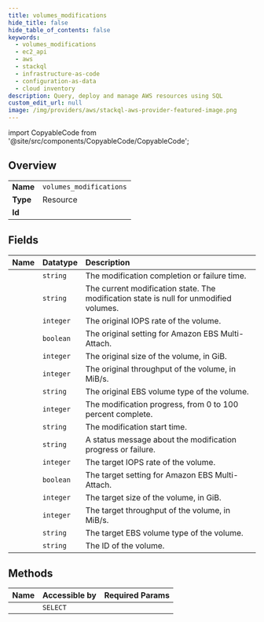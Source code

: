 ```yaml
---
title: volumes_modifications
hide_title: false
hide_table_of_contents: false
keywords:
  - volumes_modifications
  - ec2_api
  - aws    
  - stackql
  - infrastructure-as-code
  - configuration-as-data
  - cloud inventory
description: Query, deploy and manage AWS resources using SQL
custom_edit_url: null
image: /img/providers/aws/stackql-aws-provider-featured-image.png
---
```


import CopyableCode from '@site/src/components/CopyableCode/CopyableCode';




## Overview
<table><tbody>
<tr><td><b>Name</b></td><td><code>volumes_modifications</code></td></tr>
<tr><td><b>Type</b></td><td>Resource</td></tr>
<tr><td><b>Id</b></td><td><CopyableCode code="aws.ec2_api.volumes_modifications" /></td></tr>
</tbody></table>

## Fields
| Name | Datatype | Description |
|:-----|:---------|:------------|
| <CopyableCode code="endTime" /> | `string` | The modification completion or failure time. |
| <CopyableCode code="modificationState" /> | `string` | The current modification state. The modification state is null for unmodified volumes. |
| <CopyableCode code="originalIops" /> | `integer` | The original IOPS rate of the volume. |
| <CopyableCode code="originalMultiAttachEnabled" /> | `boolean` | The original setting for Amazon EBS Multi-Attach. |
| <CopyableCode code="originalSize" /> | `integer` | The original size of the volume, in GiB. |
| <CopyableCode code="originalThroughput" /> | `integer` | The original throughput of the volume, in MiB/s. |
| <CopyableCode code="originalVolumeType" /> | `string` | The original EBS volume type of the volume. |
| <CopyableCode code="progress" /> | `integer` | The modification progress, from 0 to 100 percent complete. |
| <CopyableCode code="startTime" /> | `string` | The modification start time. |
| <CopyableCode code="statusMessage" /> | `string` | A status message about the modification progress or failure. |
| <CopyableCode code="targetIops" /> | `integer` | The target IOPS rate of the volume. |
| <CopyableCode code="targetMultiAttachEnabled" /> | `boolean` | The target setting for Amazon EBS Multi-Attach. |
| <CopyableCode code="targetSize" /> | `integer` | The target size of the volume, in GiB. |
| <CopyableCode code="targetThroughput" /> | `integer` | The target throughput of the volume, in MiB/s. |
| <CopyableCode code="targetVolumeType" /> | `string` | The target EBS volume type of the volume. |
| <CopyableCode code="volumeId" /> | `string` | The ID of the volume. |
## Methods
| Name | Accessible by | Required Params |
|:-----|:--------------|:----------------|
| <CopyableCode code="volumes_modifications_Describe" /> | `SELECT` | <CopyableCode code="region" /> |
